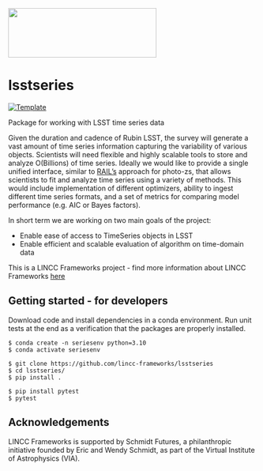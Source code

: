 
<img src="https://www.lsstcorporation.org/lincc/sites/default/files/PastedGraphic-8.png" width="300" height="100">

# lsstseries

[![Template](https://img.shields.io/badge/Template-LINCC%20Frameworks%20Python%20Project%20Template-brightgreen)](https://lincc-ppt.readthedocs.io/en/latest/)

Package for working with LSST time series data

Given the duration and cadence of Rubin LSST, the survey will generate a vast amount of time series information capturing the variability of various objects. Scientists will need flexible and highly scalable tools to store and analyze O(Billions) of time series. Ideally we would like to provide a single unified interface, similar to [RAIL’s](https://lsstdescrail.readthedocs.io/en/latest/index.html) approach for photo-zs, that allows scientists to fit and analyze time series using a variety of methods. This would include implementation of different optimizers, ability to ingest different time series formats, and a set of metrics for comparing model performance (e.g. AIC or Bayes factors).

In short term we are working on two main goals of the project:
  - Enable ease of access to TimeSeries objects in LSST
  - Enable efficient and scalable evaluation of algorithm on time-domain data

This is a LINCC Frameworks project - find more information about LINCC Frameworks [here](https://www.lsstcorporation.org/lincc/frameworks)

## Getting started - for developers

Download code and install dependencies in a conda environment. Run unit tests at the end as a verification that the packages are properly installed.

```
$ conda create -n seriesenv python=3.10
$ conda activate seriesenv

$ git clone https://github.com/lincc-frameworks/lsstseries
$ cd lsstseries/
$ pip install .

$ pip install pytest
$ pytest
```

## Acknowledgements

LINCC Frameworks is supported by Schmidt Futures, a philanthropic initiative founded by Eric and Wendy Schmidt, as part of the Virtual Institute of Astrophysics (VIA).
